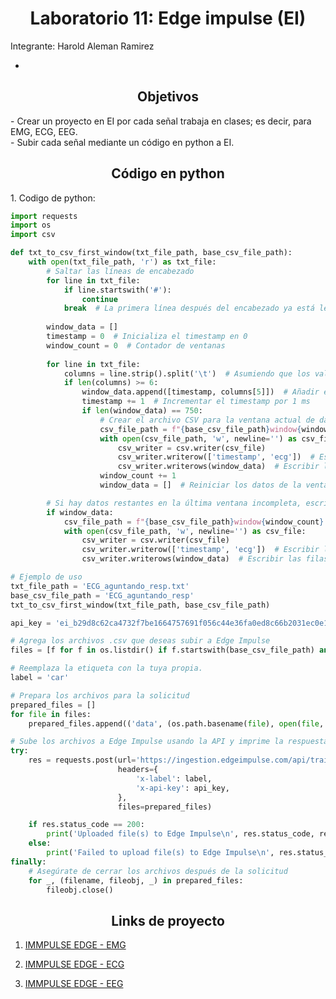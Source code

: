 <h1 style="text-align: center;">Laboratorio 11: Edge impulse (EI)</h1>
Integrante: Harold Aleman Ramirez

- 
<a id = "Informe edge impulse" style></a>
<h2 style = "text-align: center;">Objetivos</h2>
- Crear un proyecto en EI por cada señal trabaja en clases; es decir, para EMG, ECG, EEG. <br />
- Subir cada señal mediante un código en python a EI.<br />

<h2 style = "text-align: center;">Código en python</h2>
1. Codigo de python: 

```python
import requests
import os
import csv

def txt_to_csv_first_window(txt_file_path, base_csv_file_path):
    with open(txt_file_path, 'r') as txt_file:
        # Saltar las líneas de encabezado
        for line in txt_file:
            if line.startswith('#'):
                continue
            break  # La primera línea después del encabezado ya está leída
        
        window_data = []
        timestamp = 0  # Inicializa el timestamp en 0
        window_count = 0  # Contador de ventanas
        
        for line in txt_file:
            columns = line.strip().split('\t')  # Asumiendo que los valores están separados por tabulaciones
            if len(columns) >= 6:
                window_data.append([timestamp, columns[5]])  # Añadir el timestamp y el valor de ECG
                timestamp += 1  # Incrementar el timestamp por 1 ms
                if len(window_data) == 750:
                    # Crear el archivo CSV para la ventana actual de datos
                    csv_file_path = f"{base_csv_file_path}window{window_count}.csv"
                    with open(csv_file_path, 'w', newline='') as csv_file:
                        csv_writer = csv.writer(csv_file)
                        csv_writer.writerow(['timestamp', 'ecg'])  # Escribir los encabezados
                        csv_writer.writerows(window_data)  # Escribir las filas de datos
                    window_count += 1
                    window_data = []  # Reiniciar los datos de la ventana

        # Si hay datos restantes en la última ventana incompleta, escribirlos también
        if window_data:
            csv_file_path = f"{base_csv_file_path}window{window_count}.csv"
            with open(csv_file_path, 'w', newline='') as csv_file:
                csv_writer = csv.writer(csv_file)
                csv_writer.writerow(['timestamp', 'ecg'])  # Escribir los encabezados
                csv_writer.writerows(window_data)  # Escribir las filas de datos

# Ejemplo de uso
txt_file_path = 'ECG_aguntando_resp.txt'
base_csv_file_path = 'ECG_aguntando_resp'
txt_to_csv_first_window(txt_file_path, base_csv_file_path)

api_key = 'ei_b29d8c62ca4732f7be1664757691f056c44e36fa0ed8c66b2031ec0e137939eb'

# Agrega los archivos .csv que deseas subir a Edge Impulse
files = [f for f in os.listdir() if f.startswith(base_csv_file_path) and f.endswith('.csv')]

# Reemplaza la etiqueta con la tuya propia.
label = 'car'

# Prepara los archivos para la solicitud
prepared_files = []
for file in files:
    prepared_files.append(('data', (os.path.basename(file), open(file, 'rb'), 'text/csv')))

# Sube los archivos a Edge Impulse usando la API y imprime la respuesta.
try:
    res = requests.post(url='https://ingestion.edgeimpulse.com/api/training/files',
                        headers={
                            'x-label': label,
                            'x-api-key': api_key,
                        },
                        files=prepared_files)

    if res.status_code == 200:
        print('Uploaded file(s) to Edge Impulse\n', res.status_code, res.content)
    else:
        print('Failed to upload file(s) to Edge Impulse\n', res.status_code, res.content)
finally:
    # Asegúrate de cerrar los archivos después de la solicitud
    for _, (filename, fileobj, _) in prepared_files:
        fileobj.close()
```

<h2 style = "text-align: center;">Links de proyecto</h2>

1. [IMMPULSE EDGE - EMG](https://studio.edgeimpulse.com/public/431205/live)</p>
2. [IMMPULSE EDGE - ECG](https://studio.edgeimpulse.com/public/431177/live)</p>
3. [IMMPULSE EDGE - EEG](https://studio.edgeimpulse.com/public/431208/live)</p>
